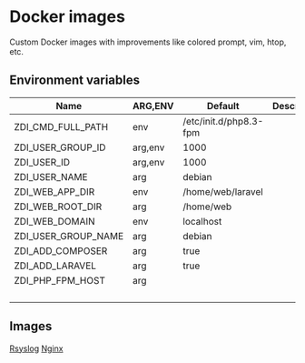 # Docker images

Custom Docker images with improvements like colored prompt, vim, htop, etc.

## Environment variables

| Name                | ARG,ENV | Default                | Description |
|---------------------|---------|------------------------|-------------|
| ZDI_CMD_FULL_PATH   | env     | /etc/init.d/php8.3-fpm |             |
| ZDI_USER_GROUP_ID   | arg,env | 1000                   |             |
| ZDI_USER_ID         | arg,env | 1000                   |             |
| ZDI_USER_NAME       | arg     | debian                 |             |
| ZDI_WEB_APP_DIR     | env     | /home/web/laravel      |             |
| ZDI_WEB_ROOT_DIR    | arg     | /home/web              |             |
| ZDI_WEB_DOMAIN      | env     | localhost              |             |
| ZDI_USER_GROUP_NAME | arg     | debian                 |             |
| ZDI_ADD_COMPOSER    | arg     | true                   |             |
| ZDI_ADD_LARAVEL     | arg     | true                   |             |
| ZDI_PHP_FPM_HOST    | arg     |                        |             |
|                     |         |                        |             |
|                     |         |                        |             |
|                     |         |                        |             |
|                     |         |                        |             |

## Images

[Rsyslog](./readme/rsyslog.md)
[Nginx](./readme/nginx.md)
